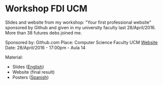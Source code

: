 # Workshop FDI UCM
Slides and website from my workshop: "Your first professional website" sponsored by Github and given in my university faculty last 28/April/2016. More than 38 futures debs joined me.

Sponsored by: Github.com
Place: Computer Science Faculty UCM [Website](http://informatica.ucm.es)
Date: 28/April/2016 - 17:00pm - Aula 14

Material:
- Slides ([English](Slides/))
- Website (final result)
- Posters ([Spanish](/Posters))
